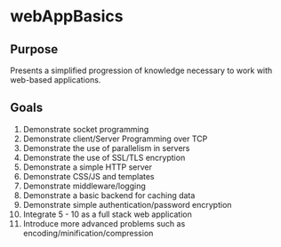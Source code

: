 # webAppBasics

## Purpose

Presents a simplified progression of knowledge necessary to work with web-based
applications.

## Goals

1. Demonstrate socket programming
2. Demonstrate client/Server Programming over TCP
3. Demonstrate the use of parallelism in servers
4. Demonstrate the use of SSL/TLS encryption
5. Demonstrate a simple HTTP server
6. Demonstrate CSS/JS and templates
7. Demonstrate middleware/logging
8. Demonstrate a basic backend for caching data
9. Demonstrate simple authentication/password encryption
10. Integrate 5 - 10 as a full stack web application
11. Introduce more advanced problems such as encoding/minification/compression

